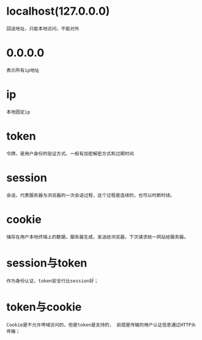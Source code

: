 # localhost(127.0.0.0)

	回送地址，只能本地访问，不能对外


# 0.0.0.0

	表示所有ip地址

# ip 

	本地固定ip	




# token

	令牌，是用户身份的验证方式。一般有加密解密方式和过期时间


# session

	会话，代表服务器与浏览器的一次会话过程，这个过程是连续的，也可以时断时续。

# cookie

	储存在用户本地终端上的数据，服务器生成，发送给浏览器，下次请求统一网站给服务器。


# session与token

	作为身份认证，token安全行比session好；


# token与cookie

	Cookie是不允许垮域访问的，但是token是支持的， 前提是传输的用户认证信息通过HTTP头传输；